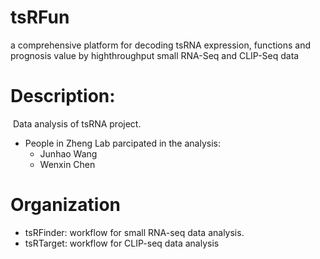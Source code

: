 # tsRFun

a comprehensive platform for decoding tsRNA expression, functions and prognosis value by highthroughput small RNA-Seq and CLIP-Seq data

# Description:

​	   Data analysis of tsRNA project.

- People in Zheng Lab parcipated in the analysis:
  - Junhao Wang
  - Wenxin Chen

# Organization

- tsRFinder: workflow for small RNA-seq data analysis.
- tsRTarget: workflow for CLIP-seq data analysis  

